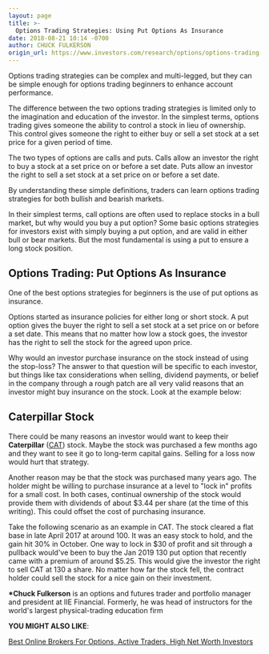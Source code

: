 ```yaml
---
layout: page
title: >-
  Options Trading Strategies: Using Put Options As Insurance
date: 2018-08-21 10:14 -0700
author: CHUCK FULKERSON
origin_url: https://www.investors.com/research/options/options-trading-put-option-caterpillar-stock/
---
```






Options trading strategies can be complex and multi-legged, but they can be simple enough for options trading beginners to enhance account performance.




The difference between the two options trading strategies is limited only to the imagination and education of the investor. In the simplest terms, options trading gives someone the ability to control a stock in lieu of ownership. This control gives someone the right to either buy or sell a set stock at a set price for a given period of time.


The two types of options are calls and puts. Calls allow an investor the right to buy a stock at a set price on or before a set date. Puts allow an investor the right to sell a set stock at a set price on or before a set date.


By understanding these simple definitions, traders can learn options trading strategies for both bullish and bearish markets.


In their simplest terms, call options are often used to replace stocks in a bull market, but why would you buy a put option? Some basic options strategies for investors exist with simply buying a put option, and are valid in either bull or bear markets. But the most fundamental is using a put to ensure a long stock position.


Options Trading: Put Options As Insurance
-----------------------------------------


One of the best options strategies for beginners is the use of put options as insurance.


Options started as insurance policies for either long or short stock. A put option gives the buyer the right to sell a set stock at a set price on or before a set date. This means that no matter how low a stock goes, the investor has the right to sell the stock for the agreed upon price.


Why would an investor purchase insurance on the stock instead of using the stop-loss? The answer to that question will be specific to each investor, but things like tax considerations when selling, dividend payments, or belief in the company through a rough patch are all very valid reasons that an investor might buy insurance on the stock. Look at the example below:


Caterpillar Stock
-----------------


There could be many reasons an investor would want to keep their **Caterpillar** ([CAT](https://research.investors.com/quote.aspx?symbol=CAT)) stock. Maybe the stock was purchased a few months ago and they want to see it go to long-term capital gains. Selling for a loss now would hurt that strategy.



Another reason may be that the stock was purchased many years ago. The holder might be willing to purchase insurance at a level to "lock in" profits for a small cost. In both cases, continual ownership of the stock would provide them with dividends of about $3.44 per share (at the time of this writing). This could offset the cost of purchasing insurance.


Take the following scenario as an example in CAT. The stock cleared a flat base in late April 2017 at around 100. It was an easy stock to hold, and the gain hit 30% in October. One way to lock in $30 of profit and sit through a pullback would've been to buy the Jan 2019 130 put option that recently came with a premium of around $5.25. This would give the investor the right to sell CAT at 130 a share. No matter how far the stock fell, the contract holder could sell the stock for a nice gain on their investment.


**\*Chuck Fulkerson** is an options and futures trader and portfolio manager and president at IIE Financial. Formerly, he was head of instructors for the world's largest physical-trading education firm


**YOU MIGHT ALSO LIKE**:


[Best Online Brokers For Options, Active Traders, High Net Worth Investors](https://www.investors.com/news/best-online-brokers/best-online-brokers-for-options-active-traders-etfs-high-net-worth-investors/)




